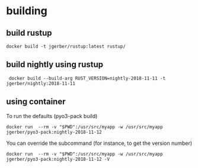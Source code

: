 # building
## build rustup
```
docker build -t jgerber/rustup:latest rustup/
```
## build nightly using rustup
```
 docker build --build-arg RUST_VERSION=nightly-2018-11-11 -t jgerber/nightly:2018-11-11
 ```
## using container
To run the defaults (pyo3-pack build)

```
docker run  --rm -v "$PWD":/usr/src/myapp -w /usr/src/myapp jgerber/pyo3-pack:nightly-2018-11-12 
```

You can override the subcommand (for instance, to get the version number)

```
docker run  --rm -v "$PWD":/usr/src/myapp -w /usr/src/myapp jgerber/pyo3-pack:nightly-2018-11-12 -V
```
